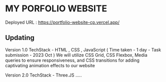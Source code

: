 # MY PORFOLIO WEBSITE
Deployed URL : https://portfolio-website-cp.vercel.app/

## Updating 
Version 1.0 TechStack - HTML , CSS , JavaScript ( Time taken - 1 day - Task submission - 2023 Oct ) 
We will utilize CSS Grid, CSS Flexbox, Media queries to ensure responsiveness, and CSS transitions for adding captivating animation effects to our website

Version 2.0 TechStack - Three.JS ..... 





